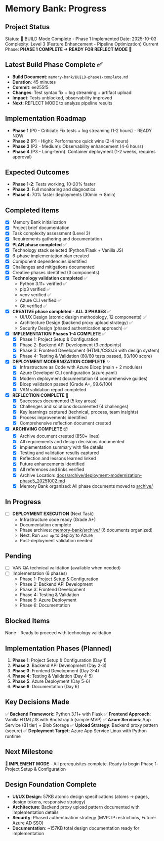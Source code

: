 # Memory Bank: Progress

## Project Status
Status: 🔨 BUILD Mode Complete - Phase 1 Implemented
Date: 2025-10-03
Complexity: Level 3 (Feature Enhancement - Pipeline Optimization)
Current Phase: **PHASE 1 COMPLETE → READY FOR REFLECT MODE** 🚀

## Latest Build Phase Complete ✅
- **Build Document**: `memory-bank/BUILD-phase1-complete.md`
- **Duration**: 45 minutes
- **Commit**: ee255f5
- **Changes**: Test syntax fix + log streaming + artifact upload
- **Impact**: Tests unblocked, observability improved
- **Next**: REFLECT MODE to analyze pipeline results

## Implementation Roadmap
- **Phase 1** (P0 - Critical): Fix tests + log streaming (1-2 hours) - READY NOW
- **Phase 2** (P1 - High): Performance quick wins (2-4 hours)
- **Phase 3** (P2 - Medium): Observability enhancement (4-6 hours)
- **Phase 4** (P3 - Long-term): Container deployment (1-2 weeks, requires approval)

## Expected Outcomes
- **Phase 1-2**: Tests working, 10-20% faster
- **Phase 3**: Full monitoring and diagnostics
- **Phase 4**: 70% faster deployments (30min → 8min)

## Completed Items
- [x] Memory Bank initialization
- [x] Project brief documentation
- [x] Task complexity assessment (Level 3)
- [x] Requirements gathering and documentation
- [x] **PLAN phase completed** ✅
- [x] Technology stack selected (Python/Flask + Vanilla JS)
- [x] 6-phase implementation plan created
- [x] Component dependencies identified
- [x] Challenges and mitigations documented
- [x] Creative phases identified (3 components)
- [x] **Technology validation completed** ✅
  - Python 3.11+ verified ✅
  - pip3 verified ✅
  - venv verified ✅
  - Azure CLI verified ✅
  - Git verified ✅
- [x] **CREATIVE phase completed - ALL 3 PHASES** ✅
  - UI/UX Design (atomic design methodology, 12 components) ✅
  - Architecture Design (backend proxy upload strategy) ✅
  - Security Design (phased authentication approach) ✅
- [x] **IMPLEMENTATION Phases 1-4 COMPLETE** ✅
  - [x] Phase 1: Project Setup & Configuration
  - [x] Phase 2: Backend API Development (3 endpoints)
  - [x] Phase 3: Frontend Development (HTML/CSS/JS with design system)
  - [x] Phase 4: Testing & Validation (60/60 tests passed, 93/100 score)
- [x] **DEPLOYMENT MODERNIZATION COMPLETE** ✨
  - [x] Infrastructure as Code with Azure Bicep (main + 2 modules)
  - [x] Azure Developer CLI configuration (azure.yaml)
  - [x] Modern deployment documentation (4 comprehensive guides)
  - [x] Bicep validation passed (Grade A+, 99.6/100)
  - [x] VAN validation report completed
- [x] **REFLECTION COMPLETE** 🎯
  - [x] Successes documented (5 key areas)
  - [x] Challenges and solutions documented (4 challenges)
  - [x] Key learnings captured (technical, process, team insights)
  - [x] Process improvements identified
  - [x] Comprehensive reflection document created
- [x] **ARCHIVING COMPLETE** 📦
  - [x] Archive document created (850+ lines)
  - [x] All requirements and design decisions documented
  - [x] Implementation summary with file details
  - [x] Testing and validation results captured
  - [x] Reflection and lessons learned linked
  - [x] Future enhancements identified
  - [x] All references and links verified
  - [x] Archive Location: [docs/archive/deployment-modernization-phase5_20251002.md](../docs/archive/deployment-modernization-phase5_20251002.md)
  - [x] Memory Bank organized: All phase documents moved to [archive/](archive/)

## In Progress
- [ ] **DEPLOYMENT EXECUTION** (Next Task)
  - Infrastructure code ready (Grade A+)
  - Documentation complete
  - Phase archives: [memory-bank/archive/](archive/) (6 documents organized)
  - Next: Run `azd up` to deploy to Azure
  - Post-deployment validation needed

## Pending
- [ ] VAN QA technical validation (available when needed)
- [ ] Implementation (6 phases)
  - Phase 1: Project Setup & Configuration
  - Phase 2: Backend API Development
  - Phase 3: Frontend Development
  - Phase 4: Testing & Validation
  - Phase 5: Azure Deployment
  - Phase 6: Documentation

## Blocked Items
None - Ready to proceed with technology validation

## Implementation Phases (Planned)
1. **Phase 1**: Project Setup & Configuration (Day 1)
2. **Phase 2**: Backend API Development (Day 2-3)
3. **Phase 3**: Frontend Development (Day 3-4)
4. **Phase 4**: Testing & Validation (Day 4-5)
5. **Phase 5**: Azure Deployment (Day 5-6)
6. **Phase 6**: Documentation (Day 6)

## Key Decisions Made
✅ **Backend Framework**: Python 3.11+ with Flask
✅ **Frontend Approach**: Vanilla HTML/JS with Bootstrap 5 (simple MVP)
✅ **Azure Services**: App Service (B1 tier) + Blob Storage
✅ **Upload Strategy**: Backend proxy pattern (secure)
✅ **Deployment Target**: Azure App Service Linux with Python runtime

## Next Milestone
**🚀 IMPLEMENT MODE** - All prerequisites complete. Ready to begin Phase 1: Project Setup & Configuration

## Design Foundation Complete
- **UI/UX Design**: 57KB atomic design specifications (atoms → pages, design tokens, responsive strategy)
- **Architecture**: Backend proxy upload pattern documented with implementation details
- **Security**: Phased authentication strategy (MVP: IP restrictions, Future: Azure AD SSO)
- **Documentation**: ~157KB total design documentation ready for implementation
